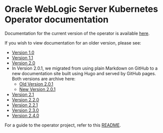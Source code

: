 # Oracle WebLogic Server Kubernetes Operator documentation

Documentation for the current version of the operator is
available [here](https://oracle.github.io/weblogic-kubernetes-operator).

If you wish to view documentation for an older version, please see:

* [Version 1.0](v1.0)
* [Version 1.1](v1.1)
* [Version 2.0](v2.0)
* In Version 2.0.1, we migrated from using plain Markdown on GitHub to 
  a new documentation site built using Hugo and served by GitHub pages.
  Both versions are archive here:
    * [Old Version 2.0.1](v2.0.1)
    * [New Version 2.0.1](https://oracle.github.io/weblogic-kubernetes-operator/2.0.1)
* [Version 2.1](https://oracle.github.io/weblogic-kubernetes-operator/2.1)
* [Version 2.2.0](https://oracle.github.io/weblogic-kubernetes-operator/2.2.0)
* [Version 2.2.1](https://oracle.github.io/weblogic-kubernetes-operator/2.2.1)
* [Version 2.3.0](https://oracle.github.io/weblogic-kubernetes-operator/2.3.0)
* [Version 2.4.0](https://oracle.github.io/weblogic-kubernetes-operator/2.4.0/)

For a guide to the operator project, refer to this [README](../README.md).
